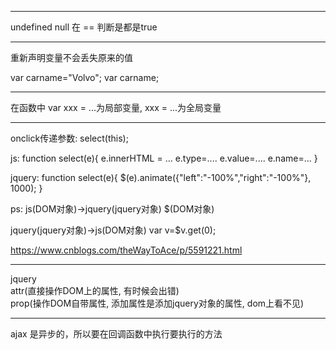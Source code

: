 


---

undefined null 在 == 判断是都是true

---

重新声明变量不会丢失原来的值

var carname="Volvo";
var carname;

---

在函数中 var xxx = ...为局部变量, xxx = ...为全局变量

---

onclick传递参数: select(this);

js:
function select(e){
e.innerHTML = ...
e.type=....
e.value=....
e.name=...
}

jquery:
function select(e){
$(e).animate({"left":"-100%","right":"-100%"}, 1000);
}


ps: js(DOM对象)->jquery(jquery对象) $(DOM对象)

jquery(jquery对象)->js(DOM对象) var v=$v.get(0);

https://www.cnblogs.com/theWayToAce/p/5591221.html


---

jquery  
attr(直接操作DOM上的属性, 有时候会出错)   
prop(操作DOM自带属性, 添加属性是添加jquery对象的属性, dom上看不见)

---

ajax 是异步的，所以要在回调函数中执行要执行的方法


